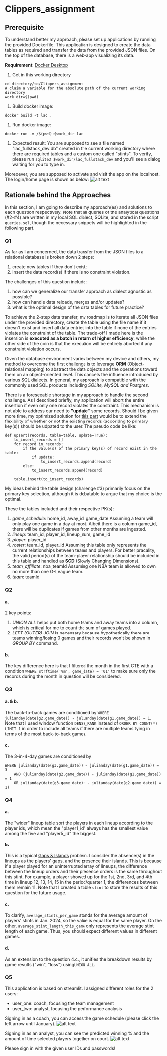 # Clippers_assignment

## Prerequisite
To understand better my approach, please set up applications by running the provided Dockerfile. This application is designed to create the data tables as required and transfer the data from the provided JSON files. On the top of the database, there is a web-app visualizing its data.

**Requirement**: [Docker Desktop](https://www.docker.com/products/docker-desktop/)

1. Get in this working directory
```
cd directory/to/Clippers_assignment
# claim a variable for the absolute path of the current working directory
work_dir=$(pwd)
```

1. Build docker image:
```
docker build -t lac .
```

1. Run docker image:
```
docker run -v /$(pwd):$work_dir lac
```

1. Expected result:
You are supposed to see a file named "lac_fullstack_dev.db" created in the current working directory where there are required tables and a custom one called "stints". To verify, please run `sqlite3 $work_dir/lac_fullstack_dev` and you'll see a dialog waiting for you to type in.

Moreoever, you are supposed to activate and visit the app on the localhost. The login/home page is shown as below:
![alt text](./resources/homepage.png)

## Rationale behind the Approaches
In this section, I am going to describe my approach(es) and solutions to each question respectively. Note that all queries of the analytical questions (#2-#4) are written in my local SQL dialect, SQLite, and stored in the script `queries.sql`, though the necessary snippets will be highlighted in the following part.

### Q1
As far as I am concerned, the data transfer from the JSON files to a relational database is broken down 2 steps:

1. create new tables if they don't exist;
2. insert the data record(s) if there is no constraint violation.

The challenges of this question include:
1. how can we generalize our transfer approach as dialect agnostic as possible?
2. how can handle data reloads, merges and/or updates?
3. what is the optimal design of the data tables for future practice?

To achieve the 2-step data transfer, my roadmap is to iterate all JSON files under the provided directory, create the table using the file name if it doesn't exist and insert all data entries into the table if none of the entries violates the constraint of the table. The trade-off I made here is the insersion is **executed as a batch in return of higher efficiency**, while the other side of the coin is that the execution will be entirely aborted if any constraint violation occurs.

Given the database environment varies between my device and others, my method to overcome the first challenge is to leverage **ORM** (Object-relational mapping) to abstract the data objects and the operations toward them on an object-oriented level. This cancels the influence introduced by various SQL dialects. In general, my approach is compatible with the commonly used SQL products including *SQLite, MySQL and Postgres*.

There is a foreseeable shortage in my approach to handle the second challenge. As I described briefly, my application will abort the entire insertion if even only one record violates the constraint. This mechanism is not able to address our need to **"update"** some records. Should I be given more time, my optimized solution for [this part](./database.py#128) would be to extend the flexibility of whether or not the existing records (accoridng to primary key(s)) should be udpated to the user. The pseudo code be like:
```
def upsert(records, table=table, update=True):
    to_insert_records = []
    for record in records:
        if the value(s) of the primary key(s) of record exist in the table:
            if update:
                to_insert_records.append(record)
        else:
            to_insert_records.append(record)

    table.insert(to_insert_records)
```

My ideas behind the table design (challenge #3) primarily focus on the primary key selection, although it is debatable to argue that my choice is the optimal.

These the tables included and their respective PK(s):
1. *game_schedule*: home_id, away_id, game_date
    Assuming a team will only play one game in a day at most. Albeit there is a column game_id, there will be duplicates if games from other months are ingested.
2. *lineup*: team_id, player_id, lineup_num, game_id
3. *player*: player_id
4. *roster*: team_id, player_id
    Assuming this table only represents the current relationships between teams and players. For better pracality, the valid period(s) of the team-player relationship should be included in this table and handled as **SCD** (Slowly Changing Dimensions).
5. *team_affiliate*: nba_teamId
   Assuming one NBA team is allowed to own no more than one G-League team.
6. *team*: teamId

### Q2

#### a.
2 key points:
1. *UNION ALL* helps put both home teams and away teams into a column, which is critical for me to count the sum of games played.
2. *LEFT (OUTER) JOIN* is necessary because hypothetically there are teams winning/losing 0 games and their records won't be shown in *GROUP BY* command.

#### b.
The key difference here is that I filtered the month in the first CTE with a condition `WHERE strftime('%m', game_date) = '01'` to make sure only the records during the month in question will be considered.

### Q3

#### a. & b.
The back-to-back games are conditioned by `WHERE julianday(date(g2.game_date)) - julianday(date(g1.game_date)) = 1`. Note that I used window function `DENSE_RANK` instead of `ORDER BY COUNT(*) LIMIT 1` in order to include all teams if there are multiple teams tying in terms of the most back-to-back games.

#### c.
The 3-in-4-day games are conditioned by 
```
WHERE julianday(date(g3.game_date)) - julianday(date(g1.game_date)) = 3
    AND (julianday(date(g2.game_date)) - julianday(date(g1.game_date)) = 1
    OR julianday(date(g3.game_date)) - julianday(date(g2.game_date)) = 1)
```

### Q4

#### a.
The "wider" lineup table sort the players in each lineup according to the player ids, which mean the "player1_id" always has the smallest value among the five and "player5_id" the biggest.

#### b.
This is a typical [Gaps & Islands](https://www.linkedin.com/pulse/gaps-islands-number-consecutive-days-sql-lasha-dolenjashvili/) problem. I consider the absence(s) in the lineups as the players' gaps, and the presence their islands. This is because if a player played for an uninterrupted array of lineups, the difference between the lineup orders and their presence orders is the same throughout this stint. For example, a player showed up for the 1st, 2nd, 3rd, and 4th time in lineup 12, 13, 14, 15 in the period/quarter 1, the differences between them remain 11. Note that I created a table `stint` to store the results of this question for the future usage.

#### c.
To clarify, `average_stints_per_game` stands for the average amount of players' stints in Jan. 2024, so the value is equal for the same player. On the other, `average_stint_length_this_game` only represents the average stint length of each game. Thus, you should expect different values in different games.

#### d.
As an extension to the question 4.c., it unifies the breakdown results by game results ("win", "loss") using`UNION ALL`.

### Q5
This application is based on streamlit. I assigned different roles for the 2 users:
- user_one: coach, focusing the team management
- user_two: analyst, focusing the performance analysis

Signing in as a coach, you can access the game schedule (please click the left arrow until January).
![alt text](./resources/coach_view.png)

Signing in as an analyst, you can see the predicted winning % and the amount of time selected players together on court.
![alt text](./resources/analyst_view.png)

Please sign in with the given user IDs and passwords!